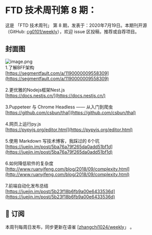 # FTD 技术周刊第 8 期：
这是 「FTD 技术周刊」 第 8 期，发表于：2020年7月19日。本期刊开源（GitHub: [cg0101/weekly](https://github.com/cg0101/weekly)），欢迎 issue 区投稿，推荐或自荐项目。
## 封面图
![image.png](https://cdn.nlark.com/yuque/0/2020/png/132503/1605583028281-b8cddd7d-66e4-4e33-8e24-34552e68df39.png#height=607&id=IiYbI&margin=%5Bobject%20Object%5D&name=image.png&originHeight=607&originWidth=1080&originalType=binary&size=1307537&status=done&style=none&width=1080)<br />1.了解BFF架构<br />[https://segmentfault.com/a/1190000009558309](https://segmentfault.com/a/1190000009558309)<br />
<br />2.更优雅的Nodejs框架Nest.js<br />[https://docs.nestjs.cn/](https://docs.nestjs.cn/)<br />
<br />3.Puppeteer 与 Chrome Headless —— 从入门到爬虫<br />[https://github.com/csbun/thal](https://github.com/csbun/thal)<br />
<br />4.网页上运行py.js<br />[https://pypyjs.org/editor.html](https://pypyjs.org/editor.html)<br />
<br />5.使用 Markdown 写技术博客，我踩过的 6个坑<br />[https://juejin.im/post/5ba76a79f265da0add51bf1d](https://juejin.im/post/5ba76a79f265da0add51bf1d)<br />
<br />6.如何降低软件的复杂度<br />[http://www.ruanyifeng.com/blog/2018/09/complexity.html](http://www.ruanyifeng.com/blog/2018/09/complexity.html)<br />
<br />7.前端自动化发布总结<br />[https://juejin.im/post/5b23f18b6fb9a00e6433536d](https://juejin.im/post/5b23f18b6fb9a00e6433536d)



## 📅 订阅
本周刊每周日发布，同步更新在语雀 [[zhangchi1024/weekly](https://www.yuque.com/zhangchi1024/weekly)」 。